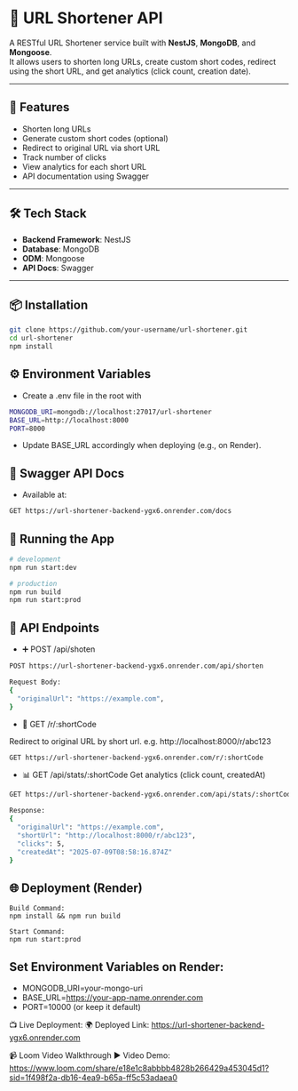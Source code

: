 # 🔗 URL Shortener API

A RESTful URL Shortener service built with **NestJS**, **MongoDB**, and **Mongoose**.  
It allows users to shorten long URLs, create custom short codes, redirect using the short URL, and get analytics (click count, creation date).

---

## 🚀 Features

- Shorten long URLs
- Generate custom short codes (optional)
- Redirect to original URL via short URL
- Track number of clicks
- View analytics for each short URL
- API documentation using Swagger

---

## 🛠 Tech Stack

- **Backend Framework**: NestJS
- **Database**: MongoDB
- **ODM**: Mongoose
- **API Docs**: Swagger 
---

## 📦 Installation

```bash
git clone https://github.com/your-username/url-shortener.git
cd url-shortener
npm install
```
## ⚙️ Environment Variables

- Create a .env file in the root with
```bash
MONGODB_URI=mongodb://localhost:27017/url-shortener
BASE_URL=http://localhost:8000
PORT=8000
```
- Update BASE_URL accordingly when deploying (e.g., on Render).

## 🚨 Swagger API Docs

- Available at:
```bash
GET https://url-shortener-backend-ygx6.onrender.com/docs
```

## 🚀 Running the App
```bash
# development
npm run start:dev

# production
npm run build
npm run start:prod
```

## 🧪 API Endpoints

- ➕ POST /api/shoten
```bash
POST https://url-shortener-backend-ygx6.onrender.com/api/shorten

Request Body:
{
  "originalUrl": "https://example.com",
}
```

- 🔁 GET /r/:shortCode

Redirect to original URL by short url.
e.g. http://localhost:8000/r/abc123
```bash
GET https://url-shortener-backend-ygx6.onrender.com/r/:shortCode
```

- 📊 GET /api/stats/:shortCode
  Get analytics (click count, createdAt)
```bash
GET https://url-shortener-backend-ygx6.onrender.com/api/stats/:shortCode

Response:
{
  "originalUrl": "https://example.com",
  "shortUrl": "http://localhost:8000/r/abc123",
  "clicks": 5,
  "createdAt": "2025-07-09T08:58:16.874Z"
}

```

## 🌐 Deployment (Render)
```
Build Command:
npm install && npm run build

Start Command:
npm run start:prod
```
## Set Environment Variables on Render:
- MONGODB_URI=your-mongo-uri
- BASE_URL=https://your-app-name.onrender.com
- PORT=10000 (or keep it default)

📺 Live Deployment:
🌍 Deployed Link: https://url-shortener-backend-ygx6.onrender.com

📹 Loom Video Walkthrough
▶️ Video Demo: https://www.loom.com/share/e18e1c8abbbb4828b266429a453045d1?sid=1f498f2a-db16-4ea9-b65a-ff5c53adaea0



